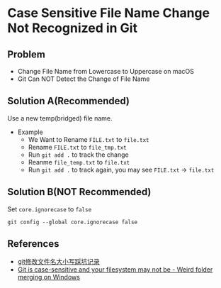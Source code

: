 # Case Sensitive File Name Change Not Recognized in Git

## Problem
* Change File Name from Lowercase to Uppercase on macOS
* Git Can NOT Detect the Change of File Name

## Solution A(Recommended)
Use a new temp(bridged) file name.

* Example
  * We Want to Rename `FILE.txt` to `file.txt`
  * Rename `FILE.txt` to `file_tmp.txt`
  * Run `git add .` to track the change
  * Reanme `file_temp.txt` to `file.txt`
  * Run `git add .` to track again, you may see `FILE.txt` -> `file.txt`

## Solution B(NOT Recommended)
Set `core.ignorecase` to `false`

```
git config --global core.ignorecase false
```

## References
* [git修改文件名大小写踩坑记录](https://www.jianshu.com/p/73e4e1330f46)
* [Git is case-sensitive and your filesystem may not be - Weird folder merging on Windows](https://www.hanselman.com/blog/git-is-casesensitive-and-your-filesystem-may-not-be-weird-folder-merging-on-windows)

